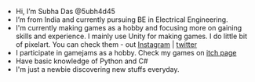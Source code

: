 -  Hi, I’m Subha Das @5ubh4d45
-  I’m from India and currently pursuing BE in Electrical Engineering.
-  I'm currently making games as a hobby and focusing more on gaining skills and experience. I mainly use Unity for making games. I do little bit of pixelart. You can check them    -  out [Instagram](instagram.com/ixalegames) | [twitter](twitter.com'ixalegames)
-  I participate in gamejams as a hobby. Check my games on [itch page](ixale.itch.io)
-  Have basic knowledge of Python and C#
-  I'm just a newbie discovering new stuffs everyday.
<!---
5ubh4d45/5ubh4d45 is a ✨ special ✨ repository because its `README.md` (this file) appears on your GitHub profile.
You can click the Preview link to take a look at your changes.
--->
